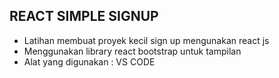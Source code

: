 ## REACT SIMPLE SIGNUP 

- Latihan membuat proyek kecil sign up mengunakan react js
- Menggunakan library react bootstrap untuk tampilan 
- Alat yang digunakan : VS CODE
